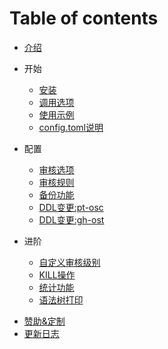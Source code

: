 # Table of contents

* [介绍](README.md)
- 开始
    * [安装](install.md)
    * [调用选项](params.md)
    * [使用示例](demo.md)
    * [config.toml说明](config.md)

- 配置
    * [审核选项](options.md)
    * [审核规则](rules.md)
    * [备份功能](backup.md)
    * [DDL变更:pt-osc](osc.md)
    * [DDL变更:gh-ost](ghost.md)

- 进阶
    * [自定义审核级别](levels.md)
    * [KILL操作](kill_stmt.md)
    * [统计功能](statistics.md)
    * [语法树打印](tree.md)

* [赞助&定制](support.md)
* [更新日志](changelog.md)
